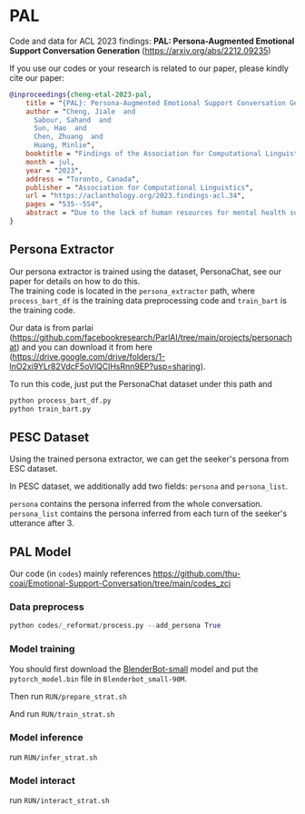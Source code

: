 # PAL

Code and data for ACL 2023 findings: **PAL: Persona-Augmented Emotional Support Conversation Generation** (https://arxiv.org/abs/2212.09235)

If you use our codes or your research is related to our paper, please kindly cite our paper:

```bib
@inproceedings{cheng-etal-2023-pal,
    title = "{PAL}: Persona-Augmented Emotional Support Conversation Generation",
    author = "Cheng, Jiale  and
      Sabour, Sahand  and
      Sun, Hao  and
      Chen, Zhuang  and
      Huang, Minlie",
    booktitle = "Findings of the Association for Computational Linguistics: ACL 2023",
    month = jul,
    year = "2023",
    address = "Toronto, Canada",
    publisher = "Association for Computational Linguistics",
    url = "https://aclanthology.org/2023.findings-acl.34",
    pages = "535--554",
    abstract = "Due to the lack of human resources for mental health support, there is an increasing demand for employing conversational agents for support. Recent work has demonstrated the effectiveness of dialogue models in providing emotional support. As previous studies have demonstrated that seekers{'} persona is an important factor for effective support, we investigate whether there are benefits to modeling such information in dialogue models for support. In this paper, our empirical analysis verifies that persona has an important impact on emotional support. Therefore, we propose a framework for dynamically inferring and modeling seekers{'} persona. We first train a model for inferring the seeker{'}s persona from the conversation history. Accordingly, we propose PAL, a model that leverages persona information and, in conjunction with our strategy-based controllable generation method, provides personalized emotional support. Automatic and manual evaluations demonstrate that PAL achieves state-of-the-art results, outperforming the baselines on the studied benchmark. Our code and data are publicly available at https://github.com/chengjl19/PAL.",
}
```

## Persona Extractor
Our persona extractor is trained using the dataset, PersonaChat, see our paper for details on how to do this. <br> 
The training code is located in the `persona_extractor` path, where `process_bart_df` is the training data preprocessing code and `train_bart` is the training code.

Our data is from parlai (https://github.com/facebookresearch/ParlAI/tree/main/projects/personachat) and you can download it from here (https://drive.google.com/drive/folders/1-lnO2xi9YLr82VdcF5oVlQClHsRnn9EP?usp=sharing).

To run this code, just put the PersonaChat dataset under this path and
```python
python process_bart_df.py
python train_bart.py
```

## PESC Dataset
Using the trained persona extractor, we can get the seeker's persona from ESC dataset.

In PESC dataset, we additionally add two fields: `persona` and `persona_list`.

`persona` contains the persona inferred from the whole conversation.
`persona_list` contains the persona inferred from each turn of the seeker's utterance after 3.

## PAL Model

Our code (in `codes`) mainly references https://github.com/thu-coai/Emotional-Support-Conversation/tree/main/codes_zcj

### Data preprocess

```python
python codes/_reformat/process.py --add_persona True
```

### Model training

You should first download the [BlenderBot-small](https://huggingface.co/facebook/blenderbot_small-90M) model and put the `pytorch_model.bin` file in `Blenderbot_small-90M`.

Then run `RUN/prepare_strat.sh`

And run `RUN/train_strat.sh`

### Model inference

run `RUN/infer_strat.sh`

### Model interact

run `RUN/interact_strat.sh`

